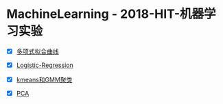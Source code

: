 # MachineLearning - 2018-HIT-机器学习实验

- [x] [多项式拟合曲线](./Curve-Fitting)

- [x] [Logistic-Regression](./Logistic-Regression)

- [x] [kmeans和GMM聚类](./Kmeans-GMM)

- [x] [PCA](./PCA)

